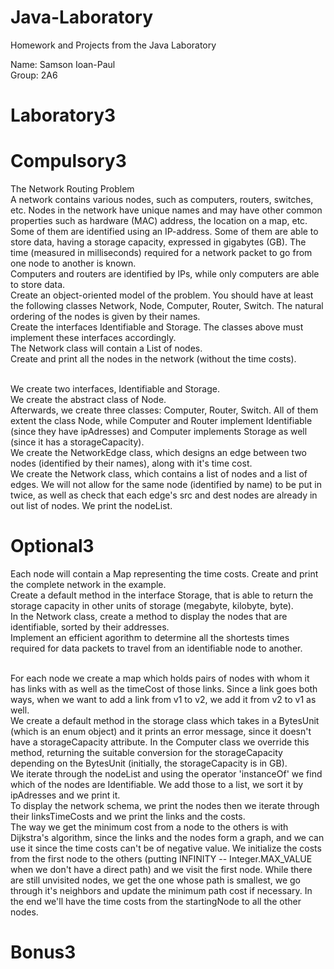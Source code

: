 # Java-Laboratory
 Homework and Projects from the Java Laboratory <br />

Name: Samson Ioan-Paul <br />
Group: 2A6 <br />

# Laboratory3

# Compulsory3
The Network Routing Problem <br />
A network contains various nodes, such as computers, routers, switches, etc. Nodes in the network have unique names and may have other common properties such as hardware (MAC) address, the location on a map, etc.
Some of them are identified using an IP-address. Some of them are able to store data, having a storage capacity, expressed in gigabytes (GB).
The time (measured in milliseconds) required for a network packet to go from one node to another is known. <br />
Computers and routers are identified by IPs, while only computers are able to store data. <br />
Create an object-oriented model of the problem. You should have at least the following classes Network, Node, Computer, Router, Switch. The natural ordering of the nodes is given by their names. <br />
Create the interfaces Identifiable and Storage. The classes above must implement these interfaces accordingly. <br />
The Network class will contain a List of nodes. <br />
Create and print all the nodes in the network (without the time costs). <br /> <br />

We create two interfaces, Identifiable and Storage.  <br />
We create the abstract class of Node. <br />
Afterwards, we create three classes: Computer, Router, Switch. All of them extent the class Node, while Computer and Router implement Identifiable (since they have ipAdresses) and Computer implements Storage as well (since it has a storageCapacity). <br />
We create the NetworkEdge class, which designs an edge between two nodes (identified by their names), along with it's time cost. <br />
We create the Network class, which contains a list of nodes and a list of edges. We will not allow for the same node (identified by name) to be put in twice, as well as check that each edge's src and dest nodes are already in out list of nodes. We print the nodeList. <br />

# Optional3
Each node will contain a Map representing the time costs. Create and print the complete network in the example. <br />
Create a default method in the interface Storage, that is able to return the storage capacity in other units of storage (megabyte, kilobyte, byte). <br />
In the Network class, create a method to display the nodes that are identifiable, sorted by their addresses. <br />
Implement an efficient agorithm to determine all the shortests times required for data packets to travel from an identifiable node to another. <br /> <br />

For each node we create a map which holds pairs of nodes with whom it has links with as well as the timeCost of those links. Since a link goes both ways, when we want to add a link from v1 to v2, we add it from v2 to v1 as well. <br />
We create a default method in the storage class which takes in a BytesUnit (which is an enum object) and it prints an error message, since it doesn't have a storageCapacity attribute. In the Computer class we override this method, returning the suitable conversion for the storageCapacity depending on the BytesUnit (initially, the storageCapacity is in GB). <br />
We iterate through the nodeList and using the operator 'instanceOf' we find which of the nodes are Identifiable. We add those to a list, we sort it by ipAdresses and we print it. <br />
To display the network schema, we print the nodes then we iterate through their linksTimeCosts and we print the links and the costs. <br />
The way we get the minimum cost from a node to the others is with Dijkstra's algorithm, since the links and the nodes form a graph, and we can use it since the time costs can't be of negative value. We initialize the costs from the first node to the others (putting INFINITY -- Integer.MAX_VALUE when we don't have a direct path) and we visit the first node. While there are still unvisited nodes, we get the one whose path is smallest, we go through it's neighbors and update the minimum path cost if necessary. In the end we'll have the time costs from the startingNode to all the other nodes. <br />

# Bonus3
